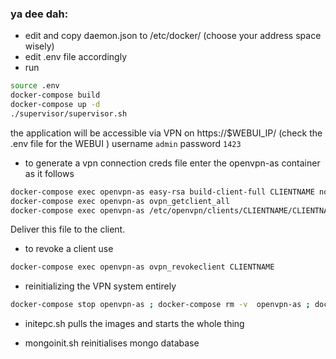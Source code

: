 


### ya dee dah:


* edit and copy daemon.json to /etc/docker/ (choose your address space wisely)
* edit .env file accordingly
* run
```bash
source .env
docker-compose build
docker-compose up -d
./supervisor/supervisor.sh
```

the application will be accessible via VPN on https://$WEBUI_IP/ (check the .env file for the WEBUI )
username `admin` password `1423`

* to generate a vpn connection creds file enter the openvpn-as container as it follows
```bash
docker-compose exec openvpn-as easy-rsa build-client-full CLIENTNAME nopass
docker-compose exec openvpn-as ovpn_getclient_all
docker-compose exec openvpn-as /etc/openvpn/clients/CLIENTNAME/CLIENTNAME-combined.ovpn
```
Deliver this file to the client.
* to revoke a client use
```bash
docker-compose exec openvpn-as ovpn_revokeclient CLIENTNAME
```
* reinitializing the VPN system entirely
```bash
docker-compose stop openvpn-as ; docker-compose rm -v  openvpn-as ; docker volume rm docker_open5gs_ovpndata ; docker-compose up -d
```
* initepc.sh pulls the images and starts the whole thing

* mongoinit.sh reinitialises mongo database
